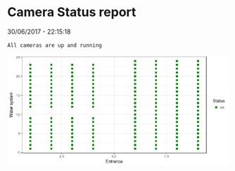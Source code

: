 Camera Status report
================
30/06/2017 - 22:15:18

    All cameras are up and running

![](camreport_files/figure-markdown_github/unnamed-chunk-2-1.png)
